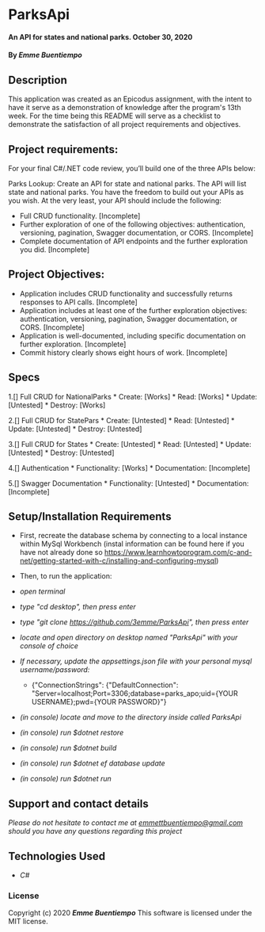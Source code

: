 # __ParksApi__

#### __An API for states and national parks. October 30, 2020__

#### By _**Emme Buentiempo**_

## Description

This application was created as an Epicodus assignment, with the intent to have it serve as a demonstration of knowledge after the program's 13th week. For the time being this README will serve as a checklist to demonstrate the satisfaction of all project requirements and objectives. 

## Project requirements:

For your final C#/.NET code review, you’ll build one of the three APIs below:

Parks Lookup: Create an API for state and national parks. The API will list state and national parks.
You have the freedom to build out your APIs as you wish. At the very least, your API should include the following:

  * Full CRUD functionality. [Incomplete]
  * Further exploration of one of the following objectives: authentication, versioning, pagination, Swagger documentation, or CORS. [Incomplete]
  * Complete documentation of API endpoints and the further exploration you did. [Incomplete]

## Project Objectives:

  * Application includes CRUD functionality and successfully returns responses to API calls. [Incomplete]
  * Application includes at least one of the further exploration objectives: authentication, versioning, pagination, Swagger documentation, or CORS. [Incomplete]
  * Application is well-documented, including specific documentation on further exploration. [Incomplete]
  * Commit history clearly shows eight hours of work. [Incomplete]

## Specs

  1.[] Full CRUD for NationalParks 
    * Create: [Works]
    * Read: [Works]
    * Update: [Untested]
    * Destroy: [Works]
  
  2.[] Full CRUD for StatePars 
    * Create: [Untested]
    * Read: [Untested]
    * Update: [Untested]
    * Destroy: [Untested]
  
  3.[] Full CRUD for States
    * Create: [Untested]
    * Read: [Untested]
    * Update: [Untested]
    * Destroy: [Untested]
  
  4.[] Authentication
    * Functionality: [Works]
    * Documentation: [Incomplete]

  5.[] Swagger Documentation
    * Functionality: [Untested]
    * Documentation: [Incomplete]

## Setup/Installation Requirements

* First, recreate the database schema by connecting to a local instance within MySql Workbench (instal information can be found here if you have not already done so https://www.learnhowtoprogram.com/c-and-net/getting-started-with-c/installing-and-configuring-mysql)

* Then, to run the application:
* _open terminal_
* _type "cd desktop", then press enter_
* _type "git clone https://github.com/3emme/ParksApi", then press enter_
* _locate and open directory on desktop named "ParksApi" with your console of choice_
* _If necessary, update the appsettings.json file with your personal mysql username/password:_
  * {"ConnectionStrings": {"DefaultConnection": "Server=localhost;Port=3306;database=parks_apo;uid={YOUR USERNAME};pwd={YOUR PASSWORD}"}
* _(in console) locate and move to the directory inside called ParksApi_
* _(in console) run $dotnet restore_
* _(in console) run $dotnet build_
* _(in console) run $dotnet ef database update_
* _(in console) run $dotnet run_

## Support and contact details

_Please do not hesitate to contact me at emmettbuentiempo@gmail.com should you have any questions regarding this project_

## Technologies Used

* _C#_

### License

Copyright (c) 2020 **_Emme Buentiempo_**
This software is licensed under the MIT license.